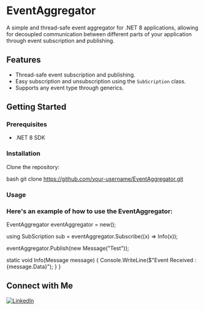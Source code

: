 # EventAggregator

A simple and thread-safe event aggregator for .NET 8 applications, allowing for decoupled communication between different parts of your application through event subscription and publishing.

## Features

- Thread-safe event subscription and publishing.
- Easy subscription and unsubscription using the `SubScription` class.
- Supports any event type through generics.

## Getting Started

### Prerequisites

- .NET 8 SDK

### Installation

Clone the repository:

bash
git clone https://github.com/your-username/EventAggregator.git

### Usage
### Here's an example of how to use the EventAggregator:

EventAggregator eventAggregator = new();

using SubScription sub = eventAggregator.Subscribe<Message>((x) => Info(x));

eventAggregator.Publish(new Message("Test"));

static void Info(Message message)
    {
        Console.WriteLine($"Event Received : {message.Data}");
    }
}

## Connect with Me

[![LinkedIn](https://img.shields.io/badge/LinkedIn-Profile-blue)](https://www.linkedin.com/in/spyros-ponaris-913a6937/)
